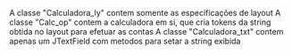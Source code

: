 A classe "Calculadora_ly" contem somente as especificações de layout                                                                        A classe "Calc_op" contem a calculadora em si, que cria tokens da string obtida no layout para efetuar as contas                            A classe "Calculadora_txt" contem apenas um JTextField com metodos para setar a string exibida
